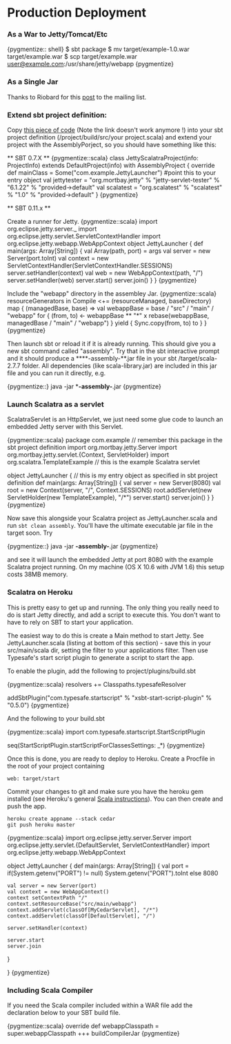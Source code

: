 Production Deployment
=====================

### As a War to Jetty/Tomcat/Etc

{pygmentize:: shell}
 $ sbt package
 $ mv target/example-1.0.war target/example.war
 $ scp target/example.war user@example.com:/usr/share/jetty/webapp
{pygmentize}

### As a Single Jar

Thanks to Riobard for this 
[post](http://groups.google.com/group/scalatra-user/msg/7df47d814f12a45f) to 
the mailing list.

### Extend sbt project definition:

Copy [this piece of code](http://bit.ly/92NWdu) 
(Note the link doesn't work anymore !) into your sbt project definition 
(/project/build/src/your project.scala) and extend your project with the 
AssemblyPorject, so you should have something like this:

** SBT 0.7.X **
{pygmentize::scala}
class JettyScalatraProject(info: ProjectInfo) extends DefaultProject(info) with AssemblyProject {
    override def mainClass = Some("com.example.JettyLauncher") #point this to your entry object
  val jettytester = "org.mortbay.jetty" % "jetty-servlet-tester" % "6.1.22" % "provided->default"
  val scalatest = "org.scalatest" % "scalatest" % "1.0" % "provided->default"
}
{pygmentize}

** SBT 0.11.x **

Create a runner for Jetty.
{pygmentize::scala}
import org.eclipse.jetty.server._ 
import org.eclipse.jetty.servlet.ServletContextHandler 
import org.eclipse.jetty.webapp.WebAppContext 
object JettyLauncher { 
  def main(args: Array[String]) { 
    val Array(path, port) = args 
    val server = new Server(port.toInt) 
    val context = new 
ServletContextHandler(ServletContextHandler.SESSIONS) 
    server.setHandler(context) 
    val web = new WebAppContext(path, "/") 
    server.setHandler(web) 
    server.start() 
    server.join() 
  } 
}
{pygmentize}

Include the "webapp" directory in the assembley Jar.
{pygmentize::scala}
resourceGenerators in Compile <+= (resourceManaged, baseDirectory) map { (managedBase, base) => 
  val webappBase = base / "src" / "main" / "webapp" 
  for { 
    (from, to) <- webappBase ** "*" x rebase(webappBase, managedBase / "main" / "webapp") 
  } yield { 
    Sync.copy(from, to) 
    to 
  } 
} 
{pygmentize}

Then launch sbt or reload it if it is already running. This should give you a 
new sbt command called "assembly". Try that in the sbt interactive prompt and 
it should produce a ****-assembly-**.jar file in your sbt /target/scala-2.7.7 
folder. All dependencies (like scala-library.jar) are included in this jar 
file and you can run it directly, e.g.

{pygmentize::}
java -jar ***-assembly-**.jar
{pygmentize}

### Launch Scalatra as a servlet

ScalatraServlet is an HttpServlet, we just need some glue code to launch an 
embedded Jetty server with this Servlet. 

{pygmentize::scala}
package com.example  // remember this package in the sbt project definition
import org.mortbay.jetty.Server
import org.mortbay.jetty.servlet.{Context, ServletHolder}
import org.scalatra.TemplateExample // this is the example Scalatra servlet

object JettyLauncher { // this is my entry object as specified in sbt project definition
  def main(args: Array[String]) {
    val server = new Server(8080)
    val root = new Context(server, "/", Context.SESSIONS)
    root.addServlet(new ServletHolder(new TemplateExample), "/*")
    server.start()
    server.join()
  }
}
{pygmentize}

Now save this alongside your Scalatra project as JettyLauncher.scala and run 
<code>sbt clean assembly</code>. You'll have the ultimate executable jar file 
in the target soon. Try

{pygmentize::}
java -jar **-assembly-**.jar
{pygmentize}

and see it will launch the embedded Jetty at port 8080 with the example 
Scalatra project running. On my machine (OS X 10.6 with JVM 1.6) this setup 
costs 38MB memory.

### Scalatra on Heroku

This is pretty easy to get up and running. The only thing you really need to do 
is start Jetty directly, and add a script to execute this. You don't want to 
have to rely on SBT to start your application.

The easiest way to do this is create a Main method to start Jetty. See 
JettyLauncher.scala (listing at bottom of this section) - save this in your 
src/main/scala dir, setting the filter to your applications filter. Then 
use Typesafe's start script plugin to generate a script to start the app.

To enable the plugin, add the following to project/plugins/build.sbt

{pygmentize::scala}
resolvers += Classpaths.typesafeResolver

addSbtPlugin("com.typesafe.startscript" % "xsbt-start-script-plugin" % "0.5.0")
{pygmentize}

And the following to your build.sbt

{pygmentize::scala}
import com.typesafe.startscript.StartScriptPlugin
    
seq(StartScriptPlugin.startScriptForClassesSettings: _*)
{pygmentize}

Once this is done, you are ready to deploy to Heroku. Create a Procfile in 
the root of your project containing

    web: target/start

Commit your changes to git and make sure you have the heroku gem installed 
(see Heroku's general [Scala instructions](http://devcenter.heroku.com/articles/scala)). 
You can then create and push the app.

    heroku create appname --stack cedar
    git push heroku master

{pygmentize::scala}
import org.eclipse.jetty.server.Server
import org.eclipse.jetty.servlet.{DefaultServlet, ServletContextHandler}
import org.eclipse.jetty.webapp.WebAppContext

object JettyLauncher {
  def main(args: Array[String]) {
    val port = if(System.getenv("PORT") != null) System.getenv("PORT").toInt else 8080

    val server = new Server(port)
    val context = new WebAppContext()
    context setContextPath "/"
    context.setResourceBase("src/main/webapp")
    context.addServlet(classOf[MyCedarServlet], "/*")
    context.addServlet(classOf[DefaultServlet], "/")

    server.setHandler(context)

    server.start
    server.join
  }

}
{pygmentize}

### Including Scala Compiler

If you need the Scala compiler included within a WAR file add the declaration 
below to your SBT build file.

{pygmentize::scala}
override def webappClasspath = super.webappClasspath +++ buildCompilerJar
{pygmentize}
